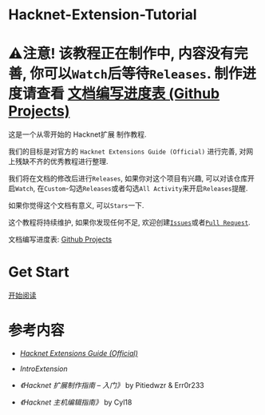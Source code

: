 # Hacknet-Extension-Tutorial

# ⚠注意! 该教程正在制作中, 内容没有完善, 你可以`Watch`后等待`Releases`. 制作进度请查看 [文档编写进度表 (Github Projects)](https://github.com/users/BovineBeta/projects/2)

这是一个从零开始的 Hacknet扩展 制作教程. 

我们的目标是对官方的 `Hacknet Extensions Guide (Official)` 进行完善, 对网上残缺不齐的优秀教程进行整理. 

我们将在文档的修改后进行`Releases`, 如果你对这个项目有兴趣, 可以对该仓库开启`Watch`, 在`Custom`-勾选`Releases`或者勾选`All Activity`来开启`Releases`提醒.

如果你觉得这个文档有意义, 可以`Stars`一下.

这个教程将持续维护, 如果你发现任何不足, 欢迎创建[`Issues`](https://github.com/BovineBeta/Hacknet-Extension-Tutorial/issues)或者[`Pull Request`](https://github.com/BovineBeta/Hacknet-Extension-Tutorial/pulls).

文档编写进度表: [Github Projects](https://github.com/users/BovineBeta/projects/2)

# Get Start

[开始阅读](./GetStart.md)

# 参考内容

- [*Hacknet Extensions Guide (Official)*](https://steamcommunity.com/sharedfiles/filedetails/?id=914587661)

- *IntroExtension*

- *《Hacknet 扩展制作指南 – 入门》* by Pitiedwzr & Err0r233

- *《Hacknet 主机编辑指南》* by Cyl18